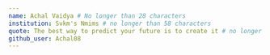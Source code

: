 ```yaml
---
name: Achal Vaidya # No longer than 28 characters
institution: Svkm's Nmims # no longer than 58 characters
quote: The best way to predict your future is to create it # no longer than 100 characters, avoid using quotes(") to guarantee the format remains the same.
github_user: Achal08
---
```

